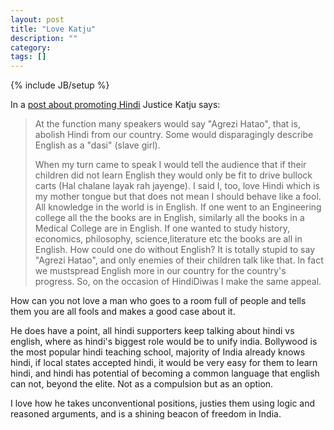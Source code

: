 ```yaml
---
layout: post
title: "Love Katju"
description: ""
category: 
tags: []
---
```

{% include JB/setup %}

In a [post about promoting
Hindi](http://justicekatju.blogspot.in/2012/09/required-two-tongues_20.html)
Justice Katju says:

> At the function many speakers would say "Agrezi Hatao", that is, abolish
> Hindi from our country. Some would disparagingly describe English as a "dasi"
> (slave girl).
>
> When my turn came to speak I would tell the audience that if their children
> did not learn English they would only be fit to drive bullock carts (Hal
> chalane layak rah jayenge). I said I, too, love Hindi which is my mother
> tongue but that does not mean I should behave like a fool. All knowledge in
> the world is in English. If one went to an Engineering college all the the
> books are in English, similarly all the books in a Medical College are in
> English. If one wanted to study history, economics, philosophy,
> science,literature etc the books are all in English. How could one do without
> English? It is totally stupid to say "Agrezi Hatao", and only enemies of
> their children talk like that. In fact we mustspread English more in our
> country for the country's progress. So, on the occasion of HindiDiwas I make
> the same appeal.

How can you not love a man who goes to a room full of people and tells them you
are all fools and makes a good case about it.

He does have a point, all hindi supporters keep talking about hindi vs english,
where as hindi's biggest role would be to unify india. Bollywood is the most
popular hindi teaching school, majority of India already knows hindi, if local
states accepted hindi, it would be very easy for them to learn hindi, and hindi
has potential of becoming a common language that english can not, beyond the
elite. Not as a compulsion but as an option.

I love how he takes unconventional positions, justies them using logic and
reasoned arguments, and is a shining beacon of freedom in India.

